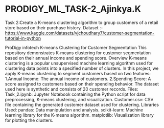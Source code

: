 # PRODIGY_ML_TASK-2_Ajinkya.K

Task 2:Create a K-means clustering algorithm to group customers of a retail store based on their purchase history.
Dataset :- https://www.kaggle.com/datasets/vjchoudhary7/customer-segmentation-tutorial-in-python

ProDigy infotech
K-means Clustering for Customer Segmentation This repository demonstrates K-means clustering for customer segmentation based on their annual income and spending score.
Overview K-means clustering is a popular unsupervised machine learning algorithm used for clustering data points into a specified number of clusters. In this project, we apply K-means clustering to segment customers based on two features: 1.Annual Income: The annual income of customers. 2.Spending Score: A score assigned to customers based on their spending behavior. The dataset used here is synthetic and consists of 20 customer records.
Files: Task_2.ipynb: Jupyter Notebook containing the Python script for data preprocessing, K-means clustering, and visualization. Customer.csv: CSV file containing the generated customer dataset used for clustering.
Libraries Used: pandas: Data manipulation and analysis. scikit-learn: Machine learning library for the K-means algorithm. matplotlib: Visualization library for plotting the clusters.

